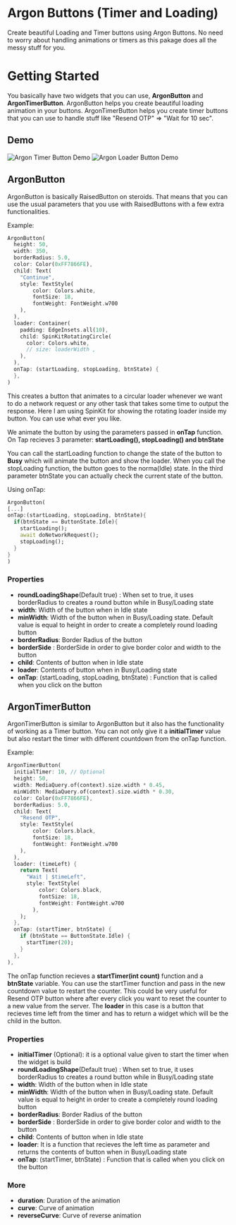 # Argon Buttons (Timer and Loading)

Create beautiful Loading and Timer buttons using Argon Buttons. No need to worry about handling animations or timers as this pakage does all the messy stuff for you.


# Getting Started

You basically have two widgets that you can use, **ArgonButton** and **ArgonTimerButton**. ArgonButton helps you create beautiful loading animation in your buttons. ArgonTimerButton helps you create timer buttons that you can use to handle stuff like "Resend OTP" => "Wait for 10 sec".

## Demo


![Argon Timer Button Demo](demo/argon_timer_buttons.gif)   ![Argon Loader Button Demo](demo/argon_loader_buttons.gif)


## ArgonButton

ArgonButton is basically RaisedButton on steroids. That means that you can use the usual parameters that you use with RaisedButtons with a few extra functionalities.

Example:

```dart
ArgonButton(
  height: 50,
  width: 350,
  borderRadius: 5.0,
  color: Color(0xFF7866FE),
  child: Text(
    "Continue",
    style: TextStyle(
        color: Colors.white,
        fontSize: 18,
        fontWeight: FontWeight.w700
	),
  ),
  loader: Container(
    padding: EdgeInsets.all(10),
    child: SpinKitRotatingCircle(
      color: Colors.white,
      // size: loaderWidth ,
    ),
  ),
  onTap: (startLoading, stopLoading, btnState) {
  },
)
```
This creates a button that animates to a circular loader whenever we want to do a network request or any other task that takes some time to output the response.
Here I am using SpinKit for showing the rotating loader inside my button. You can use what ever you like.

We animate the button by using the parameters passed in **onTap** function. On Tap recieves 3 parameter: **startLoading(), stopLoading()  and btnState**

You can call the startLoading function to change the state of the button to **Busy** which will animate the button and show the loader. When you call the stopLoading function, the button goes to the norma(Idle) state. In the third parameter btnState you can actually check the current state of the button.

Using onTap:
```dart
ArgonButton(
[...]
onTap:(startLoading, stopLoading, btnState){
  if(btnState == ButtonState.Idle){
    startLoading();
    await doNetworkRequest();
    stopLoading();
  }
}
)
```

### Properties
- **roundLoadingShape**(Default  true) : When set to true, it uses borderRadius to creates a round button while in Busy/Loading state
- **width**: Width of the button when in Idle state
- **minWidth**: Width of the button when in Busy/Loading state. Default value is equal to height in order to create a completely round loading button
- **borderRadius**: Border Radius of the button
- **borderSide** : BorderSide in order to give border color and width to the button
- **child**: Contents of button when in Idle state
- **loader**: Contents of button when in Busy/Loading state
- **onTap**: (startLoading, stopLoading, btnState) : Function that is called when you click on the button


## ArgonTimerButton

ArgonTimerButton is similar to ArgonButton but it also has the functionality of working as a Timer button. You can not only give it a **initialTimer** value but also restart the timer with different countdown from the onTap function.

Example:

```dart
ArgonTimerButton(
  initialTimer: 10, // Optional
  height: 50,
  width: MediaQuery.of(context).size.width * 0.45,
  minWidth: MediaQuery.of(context).size.width * 0.30,
  color: Color(0xFF7866FE),
  borderRadius: 5.0,
  child: Text(
    "Resend OTP",
    style: TextStyle(
        color: Colors.black,
        fontSize: 18,
        fontWeight: FontWeight.w700
    ),
  ),
  loader: (timeLeft) {
    return Text(
      "Wait | $timeLeft",
      style: TextStyle(
          color: Colors.black,
          fontSize: 18,
          fontWeight: FontWeight.w700
        ),
    );
  },
  onTap: (startTimer, btnState) {
    if (btnState == ButtonState.Idle) {
      startTimer(20);
    }
  },
),
```
The onTap function recieves a **startTimer(int count)** function and a **btnState** variable. You can use the startTimer function and pass in the new countdown value to restart the counter. This could be very useful for Resend OTP button where after every click you want to reset the counter to a new value from the server.
The **loader** in this case is a button that recieves time left from the timer and has to return a widget which will be the child in the button.


### Properties
- **initialTimer** (Optional): it is a optional value given to start the timer when the widget is build
- **roundLoadingShape**(Default  true) : When set to true, it uses borderRadius to creates a round button while in Busy/Loading state
- **width**: Width of the button when in Idle state
- **minWidth**: Width of the button when in Busy/Loading state. Default value is equal to height in order to create a completely round loading button
- **borderRadius**: Border Radius of the button
- **borderSide** : BorderSide in order to give border color and width to the button
- **child**: Contents of button when in Idle state
- **loader**:  It is a function that recieves the left time as parameter and returns the contents of button when in Busy/Loading state
- **onTap**: (startTimer, btnState) : Function that is called when you click on the button


### More
- **duration**: Duration of the animation
- **curve**: Curve of animation
- **reverseCurve**: Curve of reverse animation